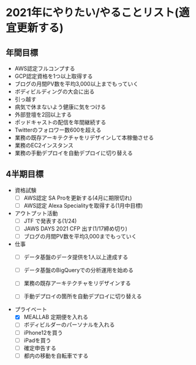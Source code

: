 # 2021年にやりたい/やることリスト(適宜更新する)
## 年間目標
* AWS認定フルコンプする
* GCP認定資格を1つ以上取得する
* ブログの月間PV数を平均3,000以上までもっていく
* ボディビルディングの大会に出る
* 引っ越す
* 病気で休まないよう健康に気をつける
* 外部登壇を2回以上する
* ポッドキャストの配信を年間継続する
* Twitterのフォロワー数600を超える
* 業務の既存アーキテクチャをリデザインして本稼働させる
* 業務のEC2インスタンス
* 業務の手動デプロイを自動デプロイに切り替える

## 4半期目標
* 資格試験
  * [ ] AWS認定 SA Proを更新する(4月に期限切れ)
  * [ ] AWS認定 Alexa Specialityを取得する(1月中目標)

* アウトプット活動
  * [ ] JTF で発表する(1/24)
  * [ ] JAWS DAYS 2021 CFP 出す(1/17締め切り)
  * [ ] ブログの月間PV数を平均3,000までもっていく

* 仕事
  * [ ] データ基盤のデータ提供を1人以上達成する
  * [ ] データ基盤のBigQueryでの分析運用を始める
  * [ ] 業務の既存アーキテクチャをリデザインする
  * [ ] 手動デプロイの箇所を自動デプロイに切り替える


* プライベート
  * [x] MEALLAB 定期便を入れる
  * [ ] ボディビルダーのパーソナルを入れる
  * [ ] iPhone12を買う
  * [ ] iPadを買う
  * [ ] 確定申告する
  * [ ] 都内の移動を自転車でする
